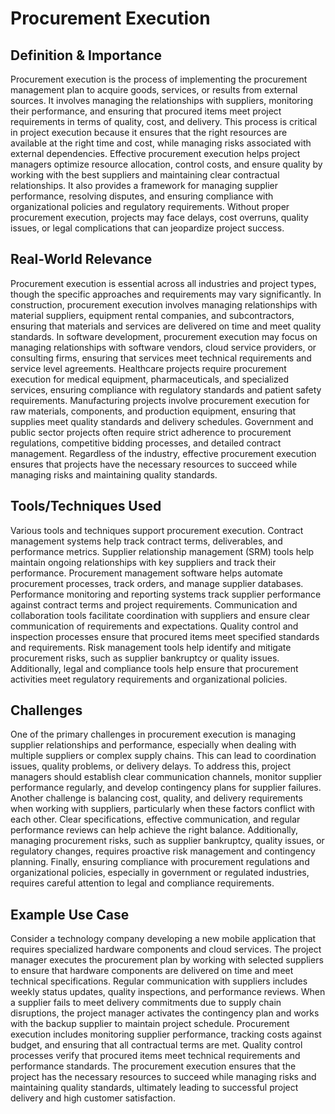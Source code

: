 # Procurement Execution

## Definition & Importance

Procurement execution is the process of implementing the procurement management plan to acquire goods, services, or results from external sources. It involves managing the relationships with suppliers, monitoring their performance, and ensuring that procured items meet project requirements in terms of quality, cost, and delivery. This process is critical in project execution because it ensures that the right resources are available at the right time and cost, while managing risks associated with external dependencies. Effective procurement execution helps project managers optimize resource allocation, control costs, and ensure quality by working with the best suppliers and maintaining clear contractual relationships. It also provides a framework for managing supplier performance, resolving disputes, and ensuring compliance with organizational policies and regulatory requirements. Without proper procurement execution, projects may face delays, cost overruns, quality issues, or legal complications that can jeopardize project success.

## Real-World Relevance

Procurement execution is essential across all industries and project types, though the specific approaches and requirements may vary significantly. In construction, procurement execution involves managing relationships with material suppliers, equipment rental companies, and subcontractors, ensuring that materials and services are delivered on time and meet quality standards. In software development, procurement execution may focus on managing relationships with software vendors, cloud service providers, or consulting firms, ensuring that services meet technical requirements and service level agreements. Healthcare projects require procurement execution for medical equipment, pharmaceuticals, and specialized services, ensuring compliance with regulatory standards and patient safety requirements. Manufacturing projects involve procurement execution for raw materials, components, and production equipment, ensuring that supplies meet quality standards and delivery schedules. Government and public sector projects often require strict adherence to procurement regulations, competitive bidding processes, and detailed contract management. Regardless of the industry, effective procurement execution ensures that projects have the necessary resources to succeed while managing risks and maintaining quality standards.

## Tools/Techniques Used

Various tools and techniques support procurement execution. Contract management systems help track contract terms, deliverables, and performance metrics. Supplier relationship management (SRM) tools help maintain ongoing relationships with key suppliers and track their performance. Procurement management software helps automate procurement processes, track orders, and manage supplier databases. Performance monitoring and reporting systems track supplier performance against contract terms and project requirements. Communication and collaboration tools facilitate coordination with suppliers and ensure clear communication of requirements and expectations. Quality control and inspection processes ensure that procured items meet specified standards and requirements. Risk management tools help identify and mitigate procurement risks, such as supplier bankruptcy or quality issues. Additionally, legal and compliance tools help ensure that procurement activities meet regulatory requirements and organizational policies.

## Challenges

One of the primary challenges in procurement execution is managing supplier relationships and performance, especially when dealing with multiple suppliers or complex supply chains. This can lead to coordination issues, quality problems, or delivery delays. To address this, project managers should establish clear communication channels, monitor supplier performance regularly, and develop contingency plans for supplier failures. Another challenge is balancing cost, quality, and delivery requirements when working with suppliers, particularly when these factors conflict with each other. Clear specifications, effective communication, and regular performance reviews can help achieve the right balance. Additionally, managing procurement risks, such as supplier bankruptcy, quality issues, or regulatory changes, requires proactive risk management and contingency planning. Finally, ensuring compliance with procurement regulations and organizational policies, especially in government or regulated industries, requires careful attention to legal and compliance requirements.

## Example Use Case

Consider a technology company developing a new mobile application that requires specialized hardware components and cloud services. The project manager executes the procurement plan by working with selected suppliers to ensure that hardware components are delivered on time and meet technical specifications. Regular communication with suppliers includes weekly status updates, quality inspections, and performance reviews. When a supplier fails to meet delivery commitments due to supply chain disruptions, the project manager activates the contingency plan and works with the backup supplier to maintain project schedule. Procurement execution includes monitoring supplier performance, tracking costs against budget, and ensuring that all contractual terms are met. Quality control processes verify that procured items meet technical requirements and performance standards. The procurement execution ensures that the project has the necessary resources to succeed while managing risks and maintaining quality standards, ultimately leading to successful project delivery and high customer satisfaction. 